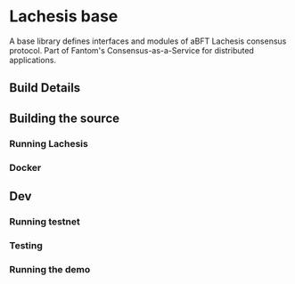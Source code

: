 # Lachesis base 

A base library defines interfaces and modules of aBFT Lachesis consensus protocol.
Part of Fantom's Consensus-as-a-Service for distributed applications.

## Build Details

## Building the source

### Running Lachesis

### Docker

## Dev

### Running testnet

### Testing

### Running the demo

